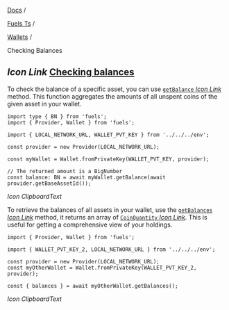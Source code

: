 [Docs](https://docs.fuel.network/) /

[Fuels Ts](https://docs.fuel.network/docs/fuels-ts/) /

[Wallets](https://docs.fuel.network/docs/fuels-ts/wallets/) /

Checking Balances

## _Icon Link_ [Checking balances](https://docs.fuel.network/docs/fuels-ts/wallets/checking-balances/\#checking-balances)

To check the balance of a specific asset, you can use [`getBalance` _Icon Link_](https://fuels-ts-docs-api.vercel.app/classes/_fuel_ts_account.Account.html#getBalance) method. This function aggregates the amounts of all unspent coins of the given asset in your wallet.

```fuel_Box fuel_Box-idXKMmm-css
import type { BN } from 'fuels';
import { Provider, Wallet } from 'fuels';

import { LOCAL_NETWORK_URL, WALLET_PVT_KEY } from '../../../env';

const provider = new Provider(LOCAL_NETWORK_URL);

const myWallet = Wallet.fromPrivateKey(WALLET_PVT_KEY, provider);

// The returned amount is a BigNumber
const balance: BN = await myWallet.getBalance(await provider.getBaseAssetId());

```

_Icon ClipboardText_

To retrieve the balances of all assets in your wallet, use the [`getBalances` _Icon Link_](https://fuels-ts-docs-api.vercel.app/classes/_fuel_ts_account.Account.html#getBalances) method, it returns an array of [`CoinQuantity` _Icon Link_](https://fuels-ts-docs-api.vercel.app/types/_fuel_ts_account.CoinQuantity.html). This is useful for getting a comprehensive view of your holdings.

```fuel_Box fuel_Box-idXKMmm-css
import { Provider, Wallet } from 'fuels';

import { WALLET_PVT_KEY_2, LOCAL_NETWORK_URL } from '../../../env';

const provider = new Provider(LOCAL_NETWORK_URL);
const myOtherWallet = Wallet.fromPrivateKey(WALLET_PVT_KEY_2, provider);

const { balances } = await myOtherWallet.getBalances();
```

_Icon ClipboardText_